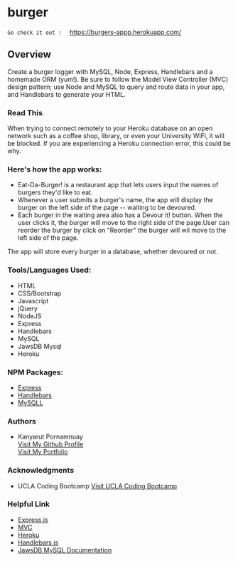 # burger

`Go check it out :  ` https://burgers-appp.herokuapp.com/

## Overview
Create a burger logger with MySQL, Node, Express, Handlebars and a homemade ORM (yum!). Be sure to follow the Model View Controller (MVC) design pattern; use Node and MySQL to query and route data in your app, and Handlebars to generate your HTML.

### Read This
When trying to connect remotely to your Heroku database on an open network such as a coffee shop, library, or even your University WiFi, it will be blocked. If you are experiencing a Heroku connection error, this could be why.

### Here's how the app works:
- Eat-Da-Burger! is a restaurant app that lets users input the names of burgers they'd like to eat.
- Whenever a user submits a burger's name, the app will display the burger on the left side of the page -- waiting to be devoured.
- Each burger in the waiting area also has a Devour it! button. When the user clicks it, the burger will move to the right side of the page.User can reorder the burger by click on "Reorder" the burger will wil move to the left side of the page.

The app will store every burger in a database, whether devoured or not.

### Tools/Languages Used:
 - HTML
 - CSS/Bootstrap
 - Javascript
 - jQuery
 - NodeJS
 - Express
 - Handlebars
 - MySQL
 - JawsDB Mysql
 - Heroku
 

### NPM Packages:
- <a href="https://www.npmjs.com/package/express">Express</a>
- <a href="https://www.npmjs.com/package/handlebars">Handlebars</a>
- <a href="https://www.npmjs.com/package/mysql">MySQLL</a>



### Authors
  - Kanyarut Pornamnuay
  <br><a target="_blank" rel="nofollow" href="https://github.com/benbaba2525">Visit My Github Profile</a>
  <br><a target="_blank" rel="nofollow" href="https://benbaba2525.github.io/My-Portfolio/">Visit My Portfolio</a>


### Acknowledgments
  - UCLA Coding Bootcamp   <a target="_blank" rel="nofollow" href="https://bootcamp.uclaextension.edu/coding/">Visit UCLA Coding Bootcamp</a>

### Helpful Link

  - <a target="_blank" rel="nofollow" href="https://expressjs.com/">Express.js</a>
  - <a target="_blank" rel="nofollow" href="https://en.wikipedia.org/wiki/Model%E2%80%93view%E2%80%93controller">MVC</a>
  - <a target="_blank" rel="nofollow" href="https://devcenter.heroku.com/articles/getting-started-with-nodejs#set-up">Heroku</a>
  - <a target="_blank" rel="nofollow" href="https://handlebarsjs.com/">Handlebars.js</a>
  - <a target="_blank" rel="nofollow" href="https://elements.heroku.com/addons/jawsdb#docs">JawsDB MySQL Documentation</a>
